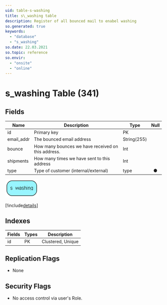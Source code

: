 ```yaml
---
uid: table-s-washing
title: s\_washing table
description: Register of all bounced mail to enabel washing
so.generated: true
keywords:
  - "database"
  - "s_washing"
so.date: 22.03.2021
so.topic: reference
so.envir:
  - "onsite"
  - "online"
---
```


# s\_washing Table (341)

## Fields

| Name | Description | Type | Null |
|------|-------------|------|:----:|
|id|Primary key|PK| |
|email\_addr|The bounced email address|String(255)| |
|bounce|How many bounces we have received on this address.|Int| |
|shipments|How many times we have sent to this address|Int| |
|type|Type of customer (internal/external)|type|&#x25CF;|


![s_washing table relationship diagram](./media/s_washing.png)

[!include[details](./includes/s-washing.md)]

## Indexes

| Fields | Types | Description |
|--------|-------|-------------|
|id |PK |Clustered, Unique |

## Replication Flags

* None

## Security Flags

* No access control via user's Role.

